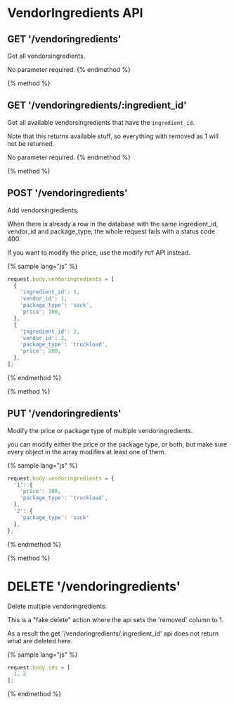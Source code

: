 # VendorIngredients API
## GET '/vendoringredients'

Get all vendorsingredients.

No parameter required.
{% endmethod %}

{% method %}
## GET '/vendoringredients/:ingredient_id'

Get all available vendorsingredients that have the `ingredient_id`.

Note that this returns available stuff, so everything with removed as 1 will not be returned.

No parameter required.
{% endmethod %}

{% method %}
## POST '/vendoringredients'

Add vendorsingredients.

When there is already a row in the database with the same ingredient_id, vendor_id and package_type, the whole request fails with a status code 400.

If you want to modify the price, use the modify `PUT` API instead.

{% sample lang="js" %}
```js
request.body.vendoringredients = [
  {
    'ingredient_id': 1,
    'vendor_id': 1,
    'package_type': 'sack',
    'price': 100,
  },
  {
    'ingredient_id': 2,
    'vendor_id': 2,
    'package_type': 'truckload',
    'price': 200,
  },
];
```
{% endmethod %}

{% method %}
## PUT '/vendoringredients'

Modify the price or package type of multiple vendoringredients.

you can modify either the price or the package type, or both, but make sure every object in the array modifies at least one of them.

{% sample lang="js" %}
```js
request.body.vendoringredients = {
  '1': {
    'price': 100,
    'package_type': 'truckload',
  },
  '2': {
    'package_type': 'sack'
  },
};
```
{% endmethod %}

{% method %}
# DELETE '/vendoringredients'

Delete multiple vendoringredients.

This is a "fake delete" action where the api sets the 'removed' column to 1.

As a result the get '/vendoringredients/:ingredient_id' api does not return what are deleted here.

{% sample lang="js" %}
```js
request.body.ids = [
  1, 2
];
```
{% endmethod %}